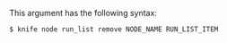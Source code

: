 This argument has the following syntax:

``` bash
$ knife node run_list remove NODE_NAME RUN_LIST_ITEM
```
